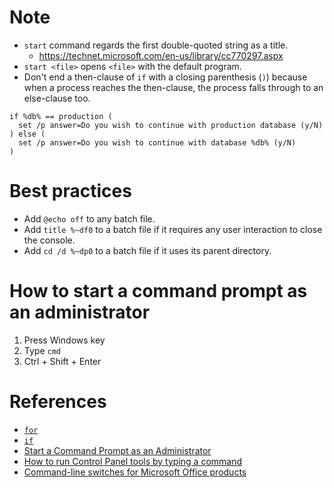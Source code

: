 # Note
* `start` command regards the first double-quoted string as a title.
  * https://technet.microsoft.com/en-us/library/cc770297.aspx
* `start <file>` opens `<file>` with the default program.
* Don't end a then-clause of `if` with a closing parenthesis (`)`) because when a process reaches the then-clause, the process falls through to an else-clause too.
```batch
if %db% == production (
  set /p answer=Do you wish to continue with production database (y/N)
) else (
  set /p answer=Do you wish to continue with database %db% (y/N)
)
```

# Best practices
* Add `@echo off` to any batch file.
* Add `title %~df0` to a batch file if it requires any user interaction to close the console.
* Add `cd /d %~dp0` to a batch file if it uses its parent directory.

# How to start a command prompt as an administrator
1. Press Windows key
2. Type `cmd`
3. Ctrl + Shift + Enter

# References
* [`for`](https://technet.microsoft.com/en-us/library/bb490909.aspx)
* [`if`](https://technet.microsoft.com/en-us/library/bb490920.aspx)
* [Start a Command Prompt as an Administrator](https://technet.microsoft.com/en-us/library/cc947813.aspx)
* [How to run Control Panel tools by typing a command](https://support.microsoft.com/en-us/help/192806/how-to-run-control-panel-tools-by-typing-a-command)
* [Command-line switches for Microsoft Office products](https://support.office.com/en-us/article/command-line-switches-for-microsoft-office-products-079164cd-4ef5-4178-b235-441737deb3a6)
